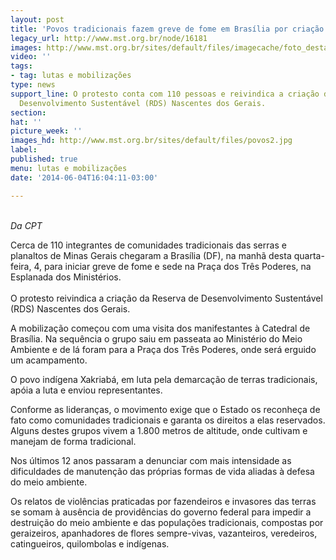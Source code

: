 ```yaml
---
layout: post
title: 'Povos tradicionais fazem greve de fome em Brasília por criação de reserva '
legacy_url: http://www.mst.org.br/node/16181
images: http://www.mst.org.br/sites/default/files/imagecache/foto_destaque/povos2.jpg
video: ''
tags:
- tag: lutas e mobilizações
type: news
support_line: O protesto conta com 110 pessoas e reivindica a criação da Reserva de
  Desenvolvimento Sustentável (RDS) Nascentes dos Gerais.
section: 
hat: ''
picture_week: ''
images_hd: http://www.mst.org.br/sites/default/files/povos2.jpg
label: 
published: true
menu: lutas e mobilizações
date: '2014-06-04T16:04:11-03:00'

---
```

<p class="MsoNormal"><em><br>Da&nbsp;CPT</em></p> <p class="MsoNormal">Cerca de 110 integrantes de comunidades tradicionais das serras e planaltos de Minas Gerais chegaram a Brasília (DF), na manhã desta quarta-feira, 4, para iniciar greve de fome e sede na Praça dos Três Poderes, na Esplanada dos Ministérios. <br><br>O protesto reivindica a criação da Reserva de Desenvolvimento Sustentável (RDS) Nascentes dos Gerais.</p> <p class="MsoNormal">A mobilização começou com uma visita dos manifestantes à Catedral de Brasília. Na sequência o grupo saiu em passeata ao Ministério do Meio Ambiente e de lá foram para a Praça dos Três Poderes, onde será erguido um acampamento.</p><p class="MsoNormal">O povo indígena Xakriabá, em luta pela demarcação de terras tradicionais, apóia a luta e enviou representantes.&nbsp;</p> <p class="MsoNormal">Conforme as lideranças, o movimento exige que o Estado os reconheça de fato como comunidades tradicionais e garanta os direitos a elas reservados. Alguns destes grupos vivem a 1.800 metros de altitude, onde cultivam e manejam de forma tradicional.</p><p class="MsoNormal">Nos últimos 12 anos passaram a denunciar com mais intensidade as dificuldades de manutenção das próprias formas de vida aliadas à defesa do meio ambiente.<span style="mso-spacerun: yes;">&nbsp;&nbsp;&nbsp; </span></p> <p class="MsoNormal">Os relatos de violências praticadas por fazendeiros e invasores das terras se somam à ausência de providências do governo federal para impedir a destruição do meio ambiente e das populações tradicionais, compostas por geraizeiros, apanhadores de flores sempre-vivas, vazanteiros, veredeiros, catingueiros, quilombolas e indígenas.<span style="mso-spacerun: yes;">&nbsp;&nbsp;&nbsp; <br><br><br></span></p>
